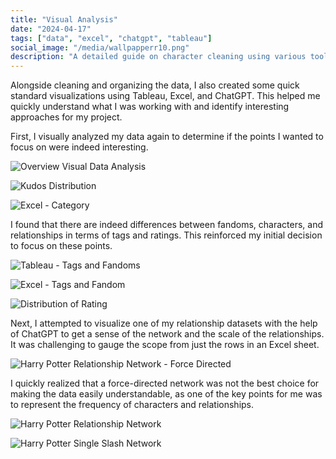 ```yaml
---
title: "Visual Analysis"
date: "2024-04-17"
tags: ["data", "excel", "chatgpt", "tableau"]
social_image: "/media/wallpapperr10.png"
description: "A detailed guide on character cleaning using various tools."
---
```



Alongside cleaning and organizing the data, I also created some quick standard visualizations using Tableau, Excel, and ChatGPT. This helped me quickly understand what I was working with and identify interesting approaches for my project.

First, I visually analyzed my data again to determine if the points I wanted to focus on were indeed interesting.

![Overview Visual Data Analysis](/media/VisualAnalysis/chatgpt_dataviz1.png)

![Kudos Distribution](/media/VisualAnalysis/chatgpt_dataviz5.png)

![Excel - Category](/media/VisualAnalysis/visualanalysis4.png)

I found that there are indeed differences between fandoms, characters, and relationships in terms of tags and ratings. This reinforced my initial decision to focus on these points.

![Tableau - Tags and Fandoms](/media/VisualAnalysis/visualanalysis2.png)

![Excel - Tags and Fandom](/media/VisualAnalysis/visualanalysis3.png)

![Distribution of Rating](/media/VisualAnalysis/chatgpt_dataviz3.png)

Next, I attempted to visualize one of my relationship datasets with the help of ChatGPT to get a sense of the network and the scale of the relationships. It was challenging to gauge the scope from just the rows in an Excel sheet.

![Harry Potter Relationship Network - Force Directed](/media/VisualAnalysis/visualanalysis1.png)

I quickly realized that a force-directed network was not the best choice for making the data easily understandable, as one of the key points for me was to represent the frequency of characters and relationships.

![Harry Potter Relationship Network](/media/VisualAnalysis/all_ships.png)

![Harry Potter Single Slash Network](/media/VisualAnalysis/visualanalysis5.png)

